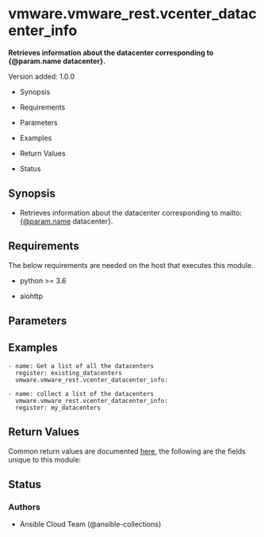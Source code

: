 # vmware.vmware_rest.vcenter_datacenter_info

**Retrieves information about the datacenter corresponding to
{@param.name datacenter}.**

Version added: 1.0.0


* Synopsis


* Requirements


* Parameters


* Examples


* Return Values


* Status

## Synopsis


* Retrieves information about the datacenter corresponding to
mailto:[{@param.name](mailto:{@param.name) datacenter}.

## Requirements

The below requirements are needed on the host that executes this
module.


* python >= 3.6


* aiohttp

## Parameters

## Examples

```
- name: Get a list of all the datacenters
  register: existing_datacenters
  vmware.vmware_rest.vcenter_datacenter_info:

- name: collect a list of the datacenters
  vmware.vmware_rest.vcenter_datacenter_info:
  register: my_datacenters
```

## Return Values

Common return values are documented [here](https://docs.ansible.com/ansible/latest/reference_appendices/common_return_values.html#common-return-values),
the following are the fields unique to this module:

## Status

### Authors


* Ansible Cloud Team (@ansible-collections)
